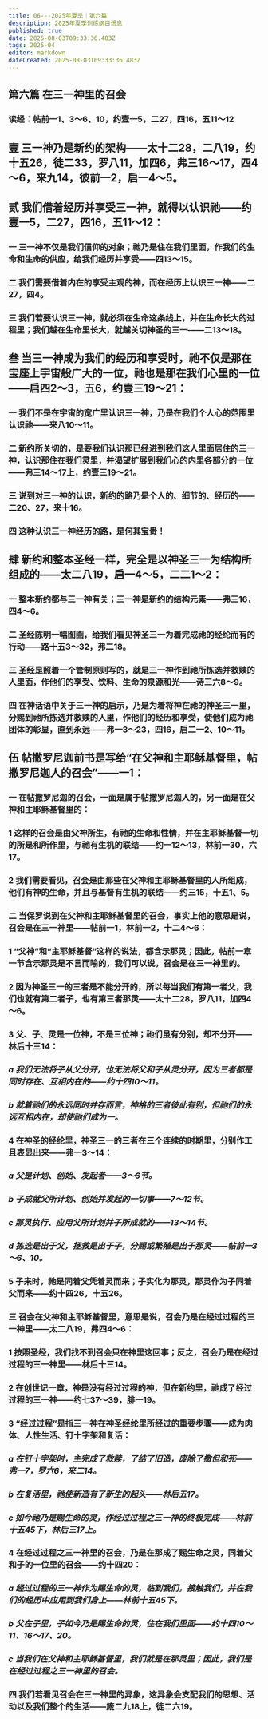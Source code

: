 ```yaml
---
title: 06---2025年夏季｜第六篇
description: 2025年夏季训练纲目信息
published: true
date: 2025-08-03T09:33:36.483Z
tags: 2025-04
editor: markdown
dateCreated: 2025-08-03T09:33:36.483Z
---
```


## 第六篇    在三一神里的召会

### 读经：帖前一1、3～6、10，约壹一5，二27，四16，五11～12

## 壹    三一神乃是新约的架构——太十二28，二八19，约十五26，徒二33，罗八11，加四6，弗三16～17，四4～6，来九14，彼前一2，启一4～5。

## 贰    我们借着经历并享受三一神，就得以认识祂——约壹一5，二27，四16，五11～12：

### 一    三一神不仅是我们信仰的对象；祂乃是住在我们里面，作我们的生命和生命的供应，给我们经历并享受——四13～15。

### 二    我们需要借着内在的享受主观的神，而在经历上认识三一神——二27，四4。

### 三    我们若要认识三一神，就必须在生命这条线上，并在生命长大的过程里；我们越在生命里长大，就越关切神圣的三一——二13～18。

## 叁    当三一神成为我们的经历和享受时，祂不仅是那在宝座上宇宙般广大的一位，祂也是那在我们心里的一位——启四2～3，五6，约壹三19～21：

### 一    我们不是在宇宙的宽广里认识三一神，乃是在我们个人心的范围里认识祂——来八10～11。

### 二    新约所关切的，是要我们认识那已经进到我们这人里面居住的三一神，认识那住在我们灵里，并渴望扩展到我们心的内里各部分的一位——弗三14～17上，约壹三19～21。

### 三    说到对三一神的认识，新约的路乃是个人的、细节的、经历的——二20、27，来十16。

### 四    这种认识三一神经历的路，是何其宝贵！

## 肆    新约和整本圣经一样，完全是以神圣三一为结构所组成的——太二八19，启一4～5，二二1～2：

### 一    整本新约都与三一神有关；三一神是新约的结构元素——弗三16，四4～6。

### 二    圣经陈明一幅图画，给我们看见神圣三一为着完成祂的经纶而有的行动——路十五3～32，弗二18。

### 三    圣经是照着一个管制原则写的，就是三一神作到祂所拣选并救赎的人里面，作他们的享受、饮料、生命的泉源和光——诗三六8～9。

### 四    在神话语中关于三一神的启示，乃是为着将神在祂的神圣三一里，分赐到祂所拣选并救赎的人里，作他们的经历和享受，使他们成为祂团体的彰显，直到永远——弗一3～23，四16，启二一2、10～11。

## 伍    帖撒罗尼迦前书是写给“在父神和主耶稣基督里，帖撒罗尼迦人的召会”——一1：

### 一    在帖撒罗尼迦的召会，一面是属于帖撒罗尼迦人的，另一面是在父神和主耶稣基督里的：

### 1    这样的召会是由父神所生，有祂的生命和性情，并在主耶稣基督一切的所是和所作里，与祂有生机的联结——约一12～13，林前一30，六17。

### 2    我们需要看见，召会是由那些在父神和主耶稣基督里的人所组成，他们有神的生命，并且与基督有生机的联结——约三15，十五1、5。

### 二    当保罗说到在父神和主耶稣基督里的召会，事实上他的意思是说，召会是在三一神里——帖前一1，林前一2，十二4～6：

### 1    “父神”和“主耶稣基督”这样的说法，都含示那灵；因此，帖前一章一节含示那灵是不言而喻的，我们可以说，召会是在三一神里的。

### 2    因为神圣三一的三者是不能分开的，所以每当我们有第一者父，我们也就有第二者子，也有第三者那灵——太十二28，罗八11，加四4～6。

### 3    父、子、灵是一位神，不是三位神；祂们虽有分别，却不分开——林后十三14：

### *a    我们无法将子从父分开，也无法将父和子从灵分开，因为三者都是同时存在、互相内在的——约十四10～11。*

### *b    就着祂们的永远同时并存而言，神格的三者彼此有别，但祂们的永远互相内在，却使祂们成为一。*

### 4    在神圣的经纶里，神圣三一的三者在三个连续的时期里，分别作工且表显出来——弗一3～14：

### *a    父是计划、创始、发起者——3～6节。*

### *b    子成就父所计划、创始并发起的一切事——7～12节。*

### *c    那灵执行、应用父所计划并子所成就的——13～14节。*

### *d    拣选是出于父，拯救是出于子，分赐或繁殖是出于那灵——帖前一3～6、10。*

### 5    子来时，祂是同着父凭着灵而来；子实化为那灵，那灵作为子同着父而来——约十四26，十五26。

### 三    召会在父神和主耶稣基督里，意思是说，召会乃是在经过过程的三一神里——太二八19，弗四4～6：

### 1    按照圣经，我们找不到召会只在神里这回事；反之，召会乃是在经过过程的三一神里——林后十三14。

### 2    在创世记一章，神是没有经过过程的神，但在新约里，祂成了经过过程的三一神——约七37～39，腓一19。

### 3    “经过过程”是指三一神在神圣经纶里所经过的重要步骤——成为肉体、人性生活、钉十字架和复活：

### *a    在钉十字架时，主完成了救赎，了结了旧造，废除了撒但和死——弗一7，罗六6，来二14。*

### *b    在复活里，祂使新造有了新生的起头——林后五17。*

### *c    如今祂乃是赐生命的灵，作经过过程之三一神的终极完成——林前十五45下，林后三17上。*

### 4    在经过过程之三一神里的召会，乃是在那成了赐生命之灵，同着父和子的一位里的召会——约十四20：

### *a    经过过程的三一神作为赐生命的灵，临到我们，接触我们，并在我们的经历中应用到我们身上——林前十五45下。*

### *b    父在子里，子如今乃是赐生命的灵，住在我们里面——约十四10～11、16～17、20。*

### *c    当我们在父神和主耶稣基督里，我们就是在那灵里；因此，我们是在经过过程之三一神里的召会。*

### 四    我们若看见召会在三一神里的异象，这异象会支配我们的思想、活动以及我们整个的生活——箴二九18上，徒二六19。
<!-- Google tag (gtag.js) -->
<script async src="https://www.googletagmanager.com/gtag/js?id=G-1P8709Z16T"></script>
<script>
  window.dataLayer = window.dataLayer || [];
  function gtag(){dataLayer.push(arguments);}
  gtag('js', new Date());

  gtag('config', 'G-1P8709Z16T');
</script>